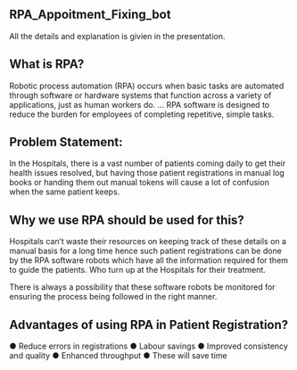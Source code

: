 ## RPA_Appoitment_Fixing_bot

All the details and explanation is givien in the presentation.

## What is RPA? 
Robotic process automation (RPA) occurs when basic tasks are automated through software or hardware systems that 
function across a variety of applications, just as human workers do. ... RPA software is designed to reduce the 
burden for employees of completing repetitive, simple tasks.

## Problem Statement:
In the Hospitals, there is a vast number of patients coming daily to get their health issues resolved, 
but having those patient registrations in manual log books or handing them out manual tokens will cause
a lot of confusion when the same patient keeps.

## Why we use RPA should be used for this?
Hospitals can’t waste their resources on keeping track of these details on a manual basis for a long time
hence such patient registrations can be done by the RPA software robots which have all the information 
required for them to guide the patients. Who turn up at the Hospitals for their treatment. 

There is always a possibility that these software robots be monitored for ensuring the process being followed 
in the right manner.

## Advantages of using RPA in Patient Registration?

   ● Reduce errors in registrations 
   ● Labour savings 
   ● Improved consistency and quality 
   ● Enhanced throughput
   ● These will save time
   
 

